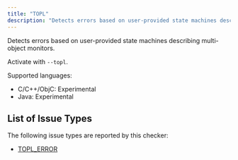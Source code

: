 ```yaml
---
title: "TOPL"
description: "Detects errors based on user-provided state machines describing multi-object monitors."
---
```


Detects errors based on user-provided state machines describing multi-object monitors.

Activate with `--topl`.

Supported languages:
- C/C++/ObjC: Experimental
- Java: Experimental



## List of Issue Types

The following issue types are reported by this checker:
- [TOPL_ERROR](/docs/next/all-issue-types#topl_error)
